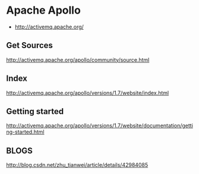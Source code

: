 Apache Apollo
========================================

* http://activemq.apache.org/

Get Sources
----------------------------------------

http://activemq.apache.org/apollo/community/source.html

Index
----------------------------------------

http://activemq.apache.org/apollo/versions/1.7/website/index.html

Getting started
----------------------------------------

http://activemq.apache.org/apollo/versions/1.7/website/documentation/getting-started.html


BLOGS
----------------------------------------

http://blog.csdn.net/zhu_tianwei/article/details/42984085
